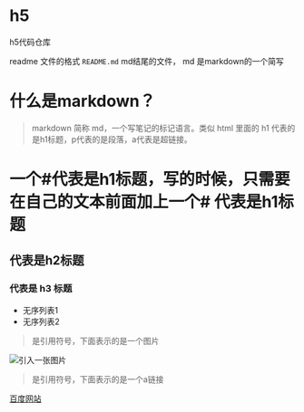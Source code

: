 # h5
h5代码仓库

readme 文件的格式 `README.md` md结尾的文件， md 是markdown的一个简写

# 什么是markdown？
> markdown 简称 md，一个写笔记的标记语言。类似 html 里面的 h1 代表的是h1标题，p代表的是段落，a代表是超链接。

# 一个#代表是h1标题，写的时候，只需要在自己的文本前面加上一个# 代表是h1标题

## 代表是h2标题

### 代表是 h3 标题

+ 无序列表1
+ 无序列表2

> 是引用符号，下面表示的是一个图片

![引入一张图片](https://www.baidu.com/img/PCtm_d9c8750bed0b3c7d089fa7d55720d6cf.png)


> 是引用符号，下面表示的是一个a链接


[百度网站](https://www.baidu.com/)
